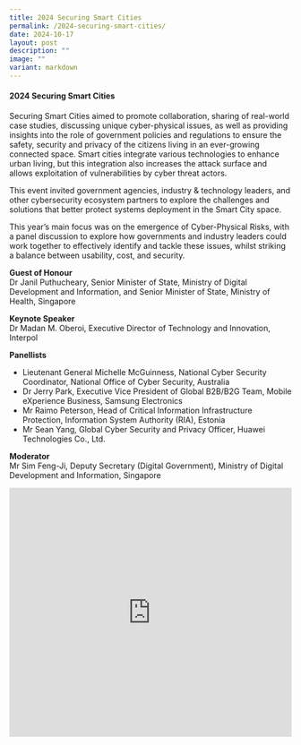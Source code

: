 ```yaml
---
title: 2024 Securing Smart Cities
permalink: /2024-securing-smart-cities/
date: 2024-10-17
layout: post
description: ""
image: ""
variant: markdown
---
```

#### **2024 Securing Smart Cities**

Securing Smart Cities aimed to promote collaboration, sharing of real-world case studies, discussing unique cyber-physical issues, as well as providing insights into the role of government policies and regulations to ensure the safety, security and privacy of the citizens living in an ever-growing connected space. Smart cities integrate various technologies to enhance urban living, but this integration also increases the attack surface and allows exploitation of vulnerabilities by cyber threat actors.

This event invited government agencies, industry &amp; technology leaders, and other cybersecurity ecosystem partners to explore the challenges and solutions that better protect systems deployment in the Smart City space.

This year’s main focus was on the emergence of Cyber-Physical Risks, with a panel discussion to explore how governments and industry leaders could work together to effectively identify and tackle these issues, whilst striking a balance between usability, cost, and security.

**Guest of Honour**
<br>Dr Janil Puthucheary, Senior Minister of State, Ministry of Digital Development and Information, and Senior Minister of State, Ministry of Health, Singapore

**Keynote Speaker**
<br>Dr Madan M. Oberoi, Executive Director of Technology and Innovation, Interpol

**Panellists**
* Lieutenant General Michelle McGuinness, National Cyber Security Coordinator, National Office of Cyber Security, Australia
* Dr Jerry Park, Executive Vice President of Global B2B/B2G Team, Mobile eXperience Business, Samsung Electronics
* Mr Raimo Peterson, Head of Critical Information Infrastructure Protection, Information System Authority (RIA), Estonia
* Mr Sean Yang, Global Cyber Security and Privacy Officer, Huawei Technologies Co., Ltd.

**Moderator**
<br>Mr Sim Feng-Ji, Deputy Secretary (Digital Government), Ministry of Digital Development and Information, Singapore

<iframe allowfullscreen="" allow="accelerometer; autoplay; clipboard-write; encrypted-media; gyroscope; picture-in-picture; web-share" frameborder="0" title="YouTube video player" src="https://www.youtube.com/embed/oAqnazifzZ0?si=JaGxmHAyI1aQjk7g" width="100%" height="445"></iframe>